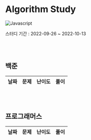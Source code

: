 <h1>Algorithm Study</h1>

<img  alt="Javascript" src ="https://img.shields.io/badge/Javascript-F7DF1E.svg?&style=for-the-badge&logo=Javascript&logoColor=white"/>
<p>스터디 기간 : 2022-09-26 ~ 2022-10-13</p>

<br></br>

<h2>백준</h2>

| 날짜 | 문제 | 난이도 | 풀이 |
| :--: | :--: | :----: | :--: |

<br></br>

<h2>프로그래머스</h2>

| 날짜 | 문제 | 난이도 | 풀이 |
| :--: | :--: | :----: | :--: |
